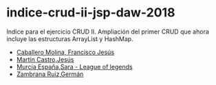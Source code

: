 # indice-crud-ii-jsp-daw-2018
 Indice para el ejercicio CRUD II. Ampliación del primer CRUD que ahora incluye las estructuras  ArrayList y HashMap.
 
 * [Caballero Molina, Francisco Jesús](https://github.com/fjcmolina/CRUD-con-JSP-Y-BBDD)
 * [Martín Castro,Jesús](https://github.com/Jesusmc82/CrudJSP-II)
 * [Murcia España,Sara - League of legends](https://github.com/SaraMurcia/CRUD_LOL) 
 * [Zambrana Ruiz,Germán](https://github.com/GermanZR98/CRUD2018v2.0)
